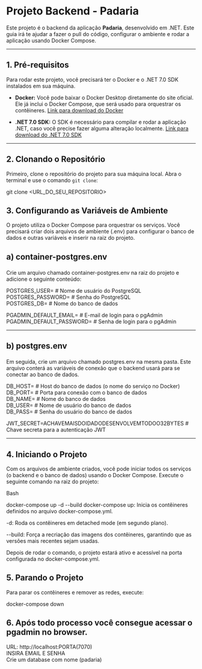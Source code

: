 # Projeto Backend - Padaria

Este projeto é o backend da aplicação **Padaria**, desenvolvido em .NET. Este guia irá te ajudar a fazer o pull do código, configurar o ambiente e rodar a aplicação usando Docker Compose.

---
## 1. Pré-requisitos

Para rodar este projeto, você precisará ter o Docker e o .NET 7.0 SDK instalados em sua máquina.

- **Docker:**
  Você pode baixar o Docker Desktop diretamente do site oficial. Ele já inclui o Docker Compose, que será usado para orquestrar os contêineres.
  [Link para download do Docker](https://www.docker.com/products/docker-desktop/)

- **.NET 7.0 SDK:**
  O SDK é necessário para compilar e rodar a aplicação .NET, caso você precise fazer alguma alteração localmente.
  [Link para download do .NET 7.0 SDK](https://dotnet.microsoft.com/download/dotnet/7.0)

---
## 2. Clonando o Repositório

Primeiro, clone o repositório do projeto para sua máquina local. Abra o terminal e use o comando `git clone`:

git clone <URL_DO_SEU_REPOSITORIO>

## 3. Configurando as Variáveis de Ambiente
O projeto utiliza o Docker Compose para orquestrar os serviços. Você precisará criar dois arquivos de ambiente (.env) para configurar o banco de dados e outras variáveis e inserir na raiz do projeto.

## <p>a) container-postgres.env</p>
Crie um arquivo chamado container-postgres.env na raiz do projeto e adicione o seguinte conteúdo:

POSTGRES_USER= # Nome de usuário do PostgreSQL<br>
POSTGRES_PASSWORD= # Senha do PostgreSQL<br>
POSTGRES_DB= # Nome do banco de dados<br>

PGADMIN_DEFAULT_EMAIL= # E-mail de login para o pgAdmin
PGADMIN_DEFAULT_PASSWORD= # Senha de login para o pgAdmin
____________________________________________________________________________________________________

## <p>b) postgres.env</p>
Em seguida, crie um arquivo chamado postgres.env na mesma pasta. Este arquivo conterá as variáveis de conexão que o backend usará para se conectar ao banco de dados.

DB_HOST= # Host do banco de dados (o nome do serviço no Docker)<br>
DB_PORT= # Porta para conexão com o banco de dados<br>
DB_NAME= # Nome do banco de dados<br>
DB_USER= # Nome de usuário do banco de dados<br>
DB_PASS= # Senha do usuário do banco de dados<br>

JWT_SECRET=ACHAVEMAISDOIDADODESENVOLVEMTODOO32BYTES # Chave secreta para a autenticação JWT
____________________________________________________________________________________________________

## 4. Iniciando o Projeto
Com os arquivos de ambiente criados, você pode iniciar todos os serviços (o backend e o banco de dados) usando o Docker Compose. Execute o seguinte comando na raiz do projeto:

Bash

docker-compose up -d --build
docker-compose up: Inicia os contêineres definidos no arquivo docker-compose.yml.

-d: Roda os contêineres em detached mode (em segundo plano).

--build: Força a recriação das imagens dos contêineres, garantindo que as versões mais recentes sejam usadas.

Depois de rodar o comando, o projeto estará ativo e acessível na porta configurada no docker-compose.yml.

## 5. Parando o Projeto
Para parar os contêineres e remover as redes, execute:

docker-compose down

## 6. Após todo processo você consegue acessar o pgadmin no browser.
URL: http://localhost:PORTA(7070)<br>
INSIRA EMAIL E SENHA<br>
Crie um database com nome (padaria)<br>
